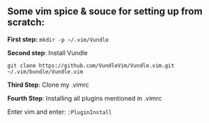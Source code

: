 ## Some vim spice & souce for setting up from scratch:

**First step:**
`mkdir -p ~/.vim/Vundle`

**Second step**: Install Vundle

`git clone https://github.com/VundleVim/Vundle.vim.git ~/.vim/bundle/Vundle.vim`

**Third Step**: Clone my .vimrc

**Fourth Step**: Installing all plugins mentioned in .vimrc

Enter vim and enter:
`:PluginInstall`


